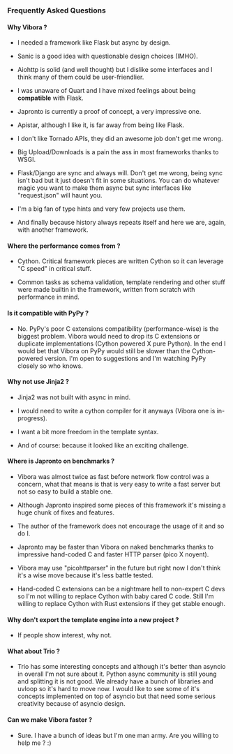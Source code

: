 ### Frequently Asked Questions

#### Why Vibora ?

 - I needed a framework like Flask but async by design.

 - Sanic is a good idea with questionable design choices (IMHO).

 - Aiohttp is solid (and well thought) but I dislike some
   interfaces and I think many of them could be user-friendlier.

 - I was unaware of Quart and I have mixed feelings about
   being __compatible__ with Flask.

 - Japronto is currently a proof of concept, a very impressive one.

 - Apistar, although I like it, is far away from being like Flask.

 - I don't like Tornado APIs, they did an awesome job don't get me wrong.

 - Big Upload/Downloads is a pain the ass in most frameworks thanks to WSGI.

 - Flask/Django are sync and always will.
   Don't get me wrong, being sync isn't bad but it just doesn't fit in some situations.
   You can do whatever magic you want to make them async but sync interfaces like "request.json" will haunt you.

 - I'm a big fan of type hints and very few projects use them.

 - And finally because history always repeats itself and here we are, again, with another framework.

#### Where the performance comes from ?

  - Cython. Critical framework pieces are written Cython so it can leverage "C speed" in critical stuff.

  - Common tasks as schema validation, template rendering and other stuff were made builtin in the framework,
    written from scratch with performance in mind.

#### Is it compatible with PyPy ?

  - No. PyPy's poor C extensions compatibility (performance-wise) is the biggest problem.
    Vibora would need to drop its C extensions or duplicate implementations (Cython powered X pure Python).
    In the end I would bet that Vibora on PyPy would still be slower than the Cython-powered version.
    I'm open to suggestions and I'm watching PyPy closely so who knows.

#### Why not use Jinja2 ?

  - Jinja2 was not built with async in mind.

  - I would need to write a cython compiler for it anyways (Vibora one is in-progress).

  - I want a bit more freedom in the template syntax.

  - And of course: because it looked like an exciting challenge.

#### Where is Japronto on benchmarks ?

  - Vibora was almost twice as fast before network flow control was a concern,
    what that means is that is very easy to write a fast server but not so easy to build a stable one.

  - Although Japronto inspired some pieces of this framework
    it's missing a huge chunk of fixes and features.

  - The author of the framework does not encourage the usage of it and so do I.

  - Japronto may be faster than Vibora on naked benchmarks thanks to impressive hand-coded C
    and faster HTTP parser (pico X noyent).

  - Vibora may use "picohttparser" in the future but right now I don't think it's a wise move because
    it's less battle tested.

  - Hand-coded C extensions can be a nightmare hell to non-expert C devs so I'm not
    willing to replace Cython with baby cared C code. Still I'm willing to replace Cython with Rust extensions
    if they get stable enough.

#### Why don't export the template engine into a new project ?

  - If people show interest, why not.

#### What about Trio ?

  - Trio has some interesting concepts and although it's better
  than asyncio in overall I'm not sure about it. Python async community
  is still young and splitting it is not good. We already have a bunch
  of libraries and uvloop so it's hard to move now. I would like to see
  some of it's concepts implemented on top of asyncio but that need some
  serious creativity because of asyncio design.

#### Can we make Vibora faster ?

  - Sure. I have a bunch of ideas but I'm one man army. Are you willing to help me ? :)
